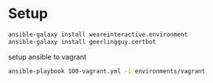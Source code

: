 # Setup

```bash
ansible-galaxy install weareinteractive.environment
ansible-galaxy install geerlingguy.certbot
```

setup ansible to vagrant

```bash
ansible-playbook 100-vagrant.yml -i environments/vagrant
```
